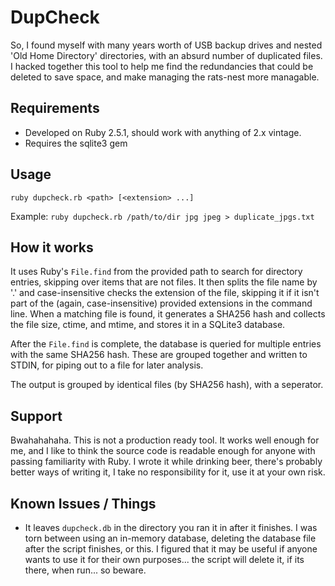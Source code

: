# DupCheck

So, I found myself with many years worth of USB backup drives and nested 'Old Home Directory' directories, with an absurd number of duplicated files.  I hacked together this tool to help me find the redundancies that could be deleted to save space, and make managing the rats-nest more managable.

## Requirements

- Developed on Ruby 2.5.1, should work with anything of 2.x vintage.
- Requires the sqlite3 gem

## Usage

`ruby dupcheck.rb <path> [<extension> ...]`
  
Example: `ruby dupcheck.rb /path/to/dir jpg jpeg > duplicate_jpgs.txt`

## How it works

It uses Ruby's `File.find` from the provided path to search for directory entries, skipping over items that are not files.  It then splits the file name by '.' and case-insensitive checks the extension of the file, skipping it if it isn't part of the (again, case-insensitive) provided extensions in the command line.  When a matching file is found, it generates a SHA256 hash and collects the file size, ctime, and mtime, and stores it in a SQLite3 database.

After the `File.find` is complete, the database is queried for multiple entries with the same SHA256 hash.  These are grouped together and written to STDIN, for piping out to a file for later analysis.

The output is grouped by identical files (by SHA256 hash), with a seperator.

## Support

Bwahahahaha.  This is not a production ready tool.  It works well enough for me, and I like to think the source code is readable enough for anyone with passing familiarity with Ruby.  I wrote it while drinking beer, there's probably better ways of writing it, I take no responsibility for it, use it at your own risk.

## Known Issues / Things

- It leaves `dupcheck.db` in the directory you ran it in after it finishes.  I was torn between using an in-memory database, deleting the database file after the script finishes, or this.  I figured that it may be useful if anyone wants to use it for their own purposes... the script will delete it, if its there, when run... so beware.

 